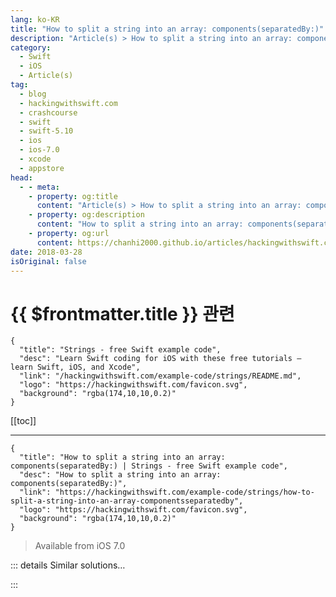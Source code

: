 ```yaml
---
lang: ko-KR
title: "How to split a string into an array: components(separatedBy:)"
description: "Article(s) > How to split a string into an array: components(separatedBy:)"
category:
  - Swift
  - iOS
  - Article(s)
tag: 
  - blog
  - hackingwithswift.com
  - crashcourse
  - swift
  - swift-5.10
  - ios
  - ios-7.0
  - xcode
  - appstore
head:
  - - meta:
    - property: og:title
      content: "Article(s) > How to split a string into an array: components(separatedBy:)"
    - property: og:description
      content: "How to split a string into an array: components(separatedBy:)"
    - property: og:url
      content: https://chanhi2000.github.io/articles/hackingwithswift.com/example-code/strings/how-to-split-a-string-into-an-array-componentsseparatedby.html
date: 2018-03-28
isOriginal: false
---
```


# {{ $frontmatter.title }} 관련

```component VPCard
{
  "title": "Strings - free Swift example code",
  "desc": "Learn Swift coding for iOS with these free tutorials – learn Swift, iOS, and Xcode",
  "link": "/hackingwithswift.com/example-code/strings/README.md",
  "logo": "https://hackingwithswift.com/favicon.svg",
  "background": "rgba(174,10,10,0.2)"
}
```

[[toc]]

---

```component VPCard
{
  "title": "How to split a string into an array: components(separatedBy:) | Strings - free Swift example code",
  "desc": "How to split a string into an array: components(separatedBy:)",
  "link": "https://hackingwithswift.com/example-code/strings/how-to-split-a-string-into-an-array-componentsseparatedby",
  "logo": "https://hackingwithswift.com/favicon.svg",
  "background": "rgba(174,10,10,0.2)"
}
```

> Available from iOS 7.0

<!-- TODO: 작성 -->

<!-- 
You can convert a string to an array by breaking it up by a substring using the `components(separatedBy:)` method. For example, you can split a string up by a comma and space like this:

```swift
let str = "Andrew, Ben, John, Paul, Peter, Laura"
let array = str.components(separatedBy: ", ")
```

That will return an array of six items, one for each name.

-->

::: details Similar solutions…

<!--
/example-code/language/how-to-split-an-array-into-chunks">How to split an array into chunks 
/example-code/language/how-to-split-an-integer-into-an-array-of-its-digits">How to split an integer into an array of its digits 
/example-code/uicolor/how-to-read-the-red-green-blue-and-alpha-color-components-from-a-uicolor">How to read the red, green, blue, and alpha color components from a UIColor 
/example-code/arrays/how-to-join-an-array-of-strings-into-a-single-string">How to join an array of strings into a single string 
/quick-start/concurrency/how-to-use-continuations-to-convert-completion-handlers-into-async-functions">How to use continuations to convert completion handlers into async functions</a>
-->

:::


